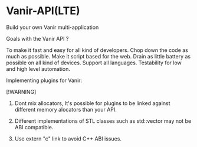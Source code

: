 # Vanir-API(LTE)
Build your own Vanir multi-application

Goals with the Vanir API ?

To make it fast and easy for all kind of developers.
Chop down the code as much as possible.
Make it script based for the web.
Drain as little battery as possible on all kind of devices.
Support all languages.
Testability for low and high level automation.


Implementing plugins for Vanir:


[!WARNING]

1. Dont mix allocators, It's possible for plugins to be linked against different memory alocators
than your API.

2. Different implementations of STL classes such as std::vector may not be ABI compatible.

3. Use extern "c" link to avoid C++ ABI issues.
